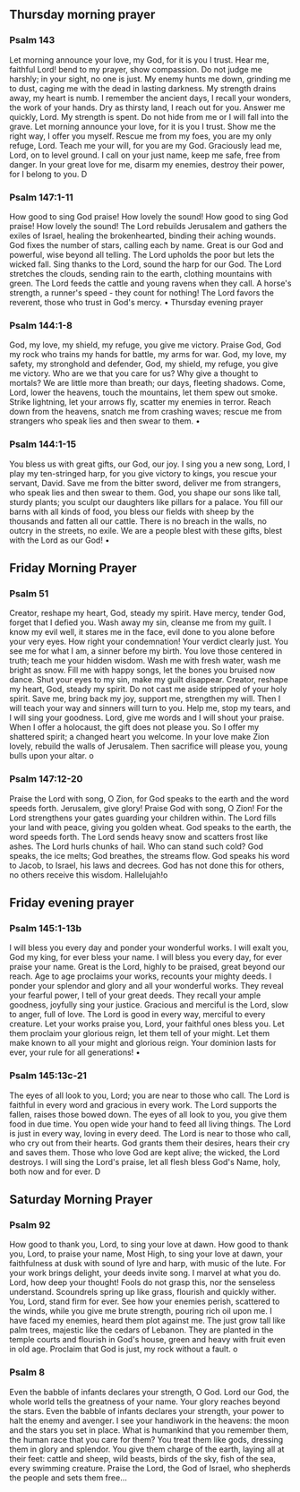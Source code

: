 ## Thursday morning prayer

### Psalm 143

Let morning announce your love, my God, for it is you I trust.
Hear me, faithful Lord! bend to my prayer, show compassion.
Do not judge me harshly; in your sight, no one is just.
My enemy hunts me down, grinding me to dust, caging me with the dead in lasting darkness.
My strength drains away, my heart is numb.
I remember the ancient days, I recall your wonders, the work of your hands.
Dry as thirsty land, I reach out for you.
Answer me quickly, Lord.
My strength is spent.
Do not hide from me or I will fall into the grave.
Let morning announce your love, for it is you I trust.
Show me the right way, I offer you myself.
Rescue me from my foes, you are my only refuge, Lord.
Teach me your will, for you are my God.
Graciously lead me, Lord, on to level ground.
I call on your just name, keep me safe, free from danger.
In your great love for me, disarm my enemies, destroy their power, for I belong to you. D

### Psalm 147:1-11

How good to sing God praise!
How lovely the sound!
How good to sing God praise!
How lovely the sound!
The Lord rebuilds Jerusalem and gathers the exiles of Israel, healing the brokenhearted, binding their aching wounds.
God fixes the number of stars, calling each by name.
Great is our God and powerful, wise beyond all telling.
The Lord upholds the poor but lets the wicked fall.
Sing thanks to the Lord, sound the harp for our God.
The Lord stretches the clouds, sending rain to the earth, clothing mountains with green.
The Lord feeds the cattle and young ravens when they call.
A horse's strength, a runner's speed - they count for nothing!
The Lord favors the reverent, those who trust in God's mercy. •
Thursday evening prayer

### Psalm 144:1-8

God, my love, my shield, my refuge, you give me victory.
Praise God, God my rock who trains my hands for battle, my arms for war.
God, my love, my safety, my stronghold and defender, God, my shield, my refuge, you give me victory.
Who are we that you care for us?
Why give a thought to mortals?
We are little more than breath; our days, fleeting shadows.
Come, Lord, lower the heavens, touch the mountains, let them spew out smoke.
Strike lightning, let your arrows fly, scatter my enemies in terror.
Reach down from the heavens, snatch me from crashing waves; rescue me from strangers who speak lies
and then swear to them. •

### Psalm 144:1-15

You bless us with great gifts, our God, our joy.
I sing you a new song, Lord, I play my ten-stringed harp, for you give victory to kings, you rescue your servant, David.
Save me from the bitter sword, deliver me from strangers, who speak lies
and then swear to them.
God, you shape our sons like tall, sturdy plants; you sculpt our daughters like pillars for a palace.
You fill our barns with all kinds of food, you bless our fields with sheep by the thousands and fatten all our cattle.
There is no breach in the walls, no outcry in the streets, no exile.
We are a people blest with these gifts, blest with the Lord as our God! •

## Friday Morning Prayer

### Psalm 51

Creator, reshape my heart, God, steady my spirit.
Have mercy, tender God, forget that I defied you.
Wash away my sin, cleanse me from my guilt.
I know my evil well, it stares me in the face, evil done to you alone before your very eyes.
How right your condemnation!
Your verdict clearly just.
You see me for what I am, a sinner before my birth.
You love those centered in truth; teach me your hidden wisdom.
Wash me with fresh water, wash me bright as snow.
Fill me with happy songs,
let the bones you bruised now dance.
Shut your eyes to my sin, make my guilt disappear.
Creator, reshape my heart, God, steady my spirit.
Do not cast me aside stripped of your holy spirit.
Save me, bring back my joy, support me, strengthen my will.
Then I will teach your way and sinners will turn to you.
Help me, stop my tears, and I will sing your goodness.
Lord, give me words
and I will shout your praise.
When I offer a holocaust, the gift does not please you.
So I offer my shattered spirit; a changed heart you welcome.
In your love make Zion lovely, rebuild the walls of Jerusalem.
Then sacrifice will please you, young bulls upon your altar. o

### Psalm 147:12-20

Praise the Lord with song, O Zion, for God speaks to the earth and the word speeds forth.
Jerusalem, give glory!
Praise God with song, O Zion!
For the Lord strengthens your gates guarding your children within.
The Lord fills your land with peace, giving you golden wheat.
God speaks to the earth, the word speeds forth.
The Lord sends heavy snow and scatters frost like ashes.
The Lord hurls chunks of hail.
Who can stand such cold?
God speaks, the ice melts;
God breathes, the streams flow.
God speaks his word to Jacob, to Israel, his laws and decrees.
God has not done this for others, no others receive this wisdom.
Hallelujah!o

## Friday evening prayer

### Psalm 145:1-13b

I will bless you every day
and ponder your wonderful works.
I will exalt you, God my king, for ever bless your name.
I will bless you every day, for ever praise your name.
Great is the Lord, highly to be praised, great beyond our reach.
Age to age proclaims your works, recounts your mighty deeds.
I ponder your splendor and glory and all your wonderful works.
They reveal your fearful power, I tell of your great deeds.
They recall your ample goodness, joyfully sing your justice.
Gracious and merciful is the Lord, slow to anger, full of love.
The Lord is good in every way, merciful to every creature.
Let your works praise you, Lord, your faithful ones bless you.
Let them proclaim your glorious reign, let them tell of your might.
Let them make known to all your might and glorious reign.
Your dominion lasts for ever, your rule for all generations! •

### Psalm 145:13c-21

The eyes of all look to you, Lord; you are near to those who call.
The Lord is faithful in every word and gracious in every work.
The Lord supports the fallen, raises those bowed down.
The eyes of all look to you, you give them food in due time.
You open wide your hand to feed all living things.
The Lord is just in every way, loving in every deed.
The Lord is near to those who call, who cry out from their hearts.
God grants them their desires, hears their cry and saves them.
Those who love God are kept alive; the wicked, the Lord destroys.
I will sing the Lord's praise, let all flesh bless God's Name, holy, both now and for ever. D

## Saturday Morning Prayer

### Psalm 92

How good to thank you, Lord, to sing your love at dawn.
How good to thank you, Lord, to praise your name, Most High, to sing your love at dawn, your faithfulness at dusk with sound of lyre and harp, with music of the lute.
For your work brings delight, your deeds invite song.
I marvel at what you do.
Lord, how deep your thought!
Fools do not grasp this, nor the senseless understand.
Scoundrels spring up like grass, flourish and quickly wither.
You, Lord, stand firm for ever.
See how your enemies perish, scattered to the winds,
while you give me brute strength, pouring rich oil upon me.
I have faced my enemies, heard them plot against me.
The just grow tall like palm trees, majestic like the cedars of Lebanon.
They are planted in the temple courts and flourish in God's house, green and heavy with fruit even in old age.
Proclaim that God is just, my rock without a fault. o

### Psalm 8

Even the babble of infants declares your strength, O God.
Lord our God, the whole world tells the greatness of your name.
Your glory reaches beyond the stars.
Even the babble of infants declares your strength, your power to halt the enemy and avenger.
I see your handiwork in the heavens:
the moon and the stars you set in place.
What is humankind that you remember them, the human race
that you care for them?
You treat them like gods, dressing them in glory and splendor.
You give them charge of the earth, laying all at their feet:
cattle and sheep, wild beasts,
birds of the sky, fish of the sea,
every swimming creature.
Praise the Lord, the God of Israel, who shepherds the people and sets them free...
